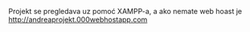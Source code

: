 Projekt se pregledava uz pomoć XAMPP-a, a ako nemate web hoast je http://andreaprojekt.000webhostapp.com
